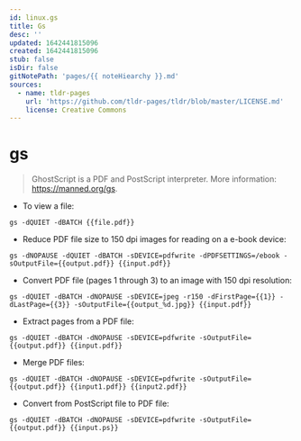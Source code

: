 ```yaml
---
id: linux.gs
title: Gs
desc: ''
updated: 1642441815096
created: 1642441815096
stub: false
isDir: false
gitNotePath: 'pages/{{ noteHiearchy }}.md'
sources:
  - name: tldr-pages
    url: 'https://github.com/tldr-pages/tldr/blob/master/LICENSE.md'
    license: Creative Commons
---
```

# gs

> GhostScript is a PDF and PostScript interpreter.
> More information: <https://manned.org/gs>.

- To view a file:

`gs -dQUIET -dBATCH {{file.pdf}}`

- Reduce PDF file size to 150 dpi images for reading on a e-book device:

`gs -dNOPAUSE -dQUIET -dBATCH -sDEVICE=pdfwrite -dPDFSETTINGS=/ebook -sOutputFile={{output.pdf}} {{input.pdf}}`

- Convert PDF file (pages 1 through 3) to an image with 150 dpi resolution:

`gs -dQUIET -dBATCH -dNOPAUSE -sDEVICE=jpeg -r150 -dFirstPage={{1}} -dLastPage={{3}} -sOutputFile={{output_%d.jpg}} {{input.pdf}}`

- Extract pages from a PDF file:

`gs -dQUIET -dBATCH -dNOPAUSE -sDEVICE=pdfwrite -sOutputFile={{output.pdf}} {{input.pdf}}`

- Merge PDF files:

`gs -dQUIET -dBATCH -dNOPAUSE -sDEVICE=pdfwrite -sOutputFile={{output.pdf}} {{input1.pdf}} {{input2.pdf}}`

- Convert from PostScript file to PDF file:

`gs -dQUIET -dBATCH -dNOPAUSE -sDEVICE=pdfwrite -sOutputFile={{output.pdf}} {{input.ps}}`

